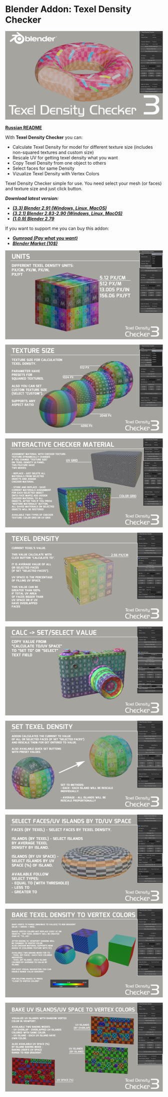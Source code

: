 # Blender Addon: Texel Density Checker

![Header](/images/Header_TD_3_1920.png)

**[Russian README](/README_ru.md)**

With **Texel Density Checker** you can: 

* Calculate Texel Density for model for different texture size (includes non-squared textures and custom size)
* Rescale UV for getting texel density what you want
* Copy Texel Density from one object to others
* Select faces for same Density
* Vizualize Texel Density with Vertex Colors

Texel Density Checker simple for use. You need select your mesh (or faces) and texture size and just click button.

***Download latest version:***

* ***[(3.3) Blender 2.91 (Windows, Linux, MacOS)](https://github.com/mrven/Blender-Texel-Density-Checker/raw/master/Releases/Texel_Density_3_3_291.zip)***
* ***[(3.2.1) Blender 2.83-2.90 (Windows, Linux, MacOS)](https://github.com/mrven/Blender-Texel-Density-Checker/raw/master/Releases/Texel_Density_3_2_1_283.zip)***
* ***[(1.0.9) Blender 2.79](https://github.com/mrven/Blender-Texel-Density-Checker/raw/master/Releases/Texel_Density_1_0_9_279.zip)***

If you want to support me you can buy this addon:
* ***[Gumroad (Pay what you want)](https://gumroad.com/l/CEIOR)***
* ***[Blender Market (10$)](https://blendermarket.com/products/texel-density-checker)***

![Different Units](/images/TD_3_En-en/01_Units_EN.png)

![Texture Size](/images/TD_3_En-en/02_Texture_Size_EN.png)

![Checker Material](/images/TD_3_En-en/03_Checker_Material_EN.png)

![Calculate TD](/images/TD_3_En-en/04_Calculate_EN.png)

![Copy Value](/images/TD_3_En-en/05_Calc_to_Set_EN.png)

![Set TD](/images/TD_3_En-en/06_Set_TD_EN.png)

![Select](/images/TD_3_En-en/07_Select_EN.png)

![TD To VC](/images/TD_3_En-en/08_TD_VC_EN.png)

![UV To VC](/images/TD_3_En-en/09_UV_VC_EN.png)